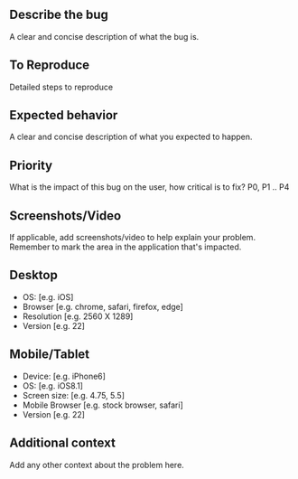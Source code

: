 ## Describe the bug

A clear and concise description of what the bug is.

## To Reproduce

Detailed steps to reproduce

## Expected behavior

A clear and concise description of what you expected to happen.

## Priority

What is the impact of this bug on the user, how critical is to fix? P0, P1 .. P4

## Screenshots/Video

If applicable, add screenshots/video to help explain your problem.
Remember to mark the area in the application that's impacted.

## Desktop

- OS: [e.g. iOS]
- Browser [e.g. chrome, safari, firefox, edge]
- Resolution [e.g. 2560 X 1289]
- Version [e.g. 22]

## Mobile/Tablet

- Device: [e.g. iPhone6]
- OS: [e.g. iOS8.1]
- Screen size: [e.g. 4.75, 5.5]
- Mobile Browser [e.g. stock browser, safari]
- Version [e.g. 22]

## Additional context

Add any other context about the problem here.